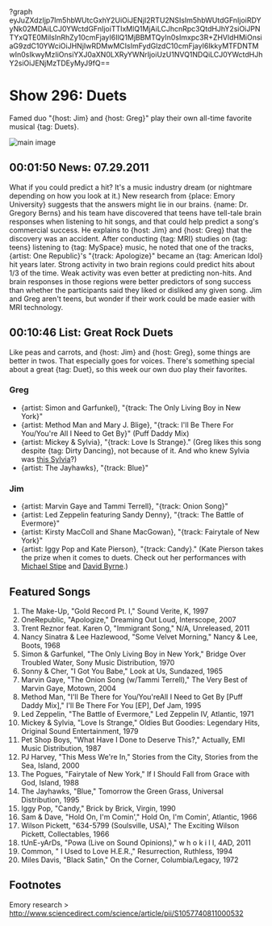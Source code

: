 ?graph eyJuZXdzIjp7Im5hbWUtcGxhY2UiOiJENjI2RTU2NSIsIm5hbWUtdGFnIjoiRDYyNk02MDAiLCJ0YWctdGFnIjoiTTIxMlQ1MjAiLCJhcnRpc3QtdHJhY2siOiJPNTYxQTE0MiIsInRhZy10cmFjayI6IlQ1MjBBMTQyIn0sImxpc3R+ZHVldHMiOnsiaG9zdC10YWciOiJHNjIwRDMwMCIsImFydGlzdC10cmFjayI6IkkyMTFDNTMwIn0sIkwyMzIiOnsiYXJ0aXN0LXRyYWNrIjoiUzU1NVQ1NDQiLCJ0YWctdHJhY2siOiJENjMzTDEyMyJ9fQ==

# Show 296: Duets
Famed duo "{host: Jim} and {host: Greg}" play their own all-time favorite musical {tag: Duets}.

![main image](http://static.soundopinions.org/images/2011/duets2.jpg)

## 00:01:50 News: 07.29.2011
What if you could predict a hit? It's a music industry dream (or nightmare depending on how you look at it.) New research from {place: Emory University} suggests that the answers might lie in our brains. {name: Dr. Gregory Berns} and his team have discovered that teens have tell-tale brain responses when listening to hit songs, and that could help predict a song's commercial success. He explains to {host: Jim} and {host: Greg} that the discovery was an accident. After conducting {tag: MRI} studies on {tag: teens} listening to {tag: MySpace} music, he noted that one of the tracks, {artist: One Republic}'s "{track: Apologize}" became an {tag: American Idol} hit years later. Strong activity in two brain regions could predict hits about 1/3 of the time. Weak activity was even better at predicting non-hits. And brain responses in those regions were better predictors of song success than whether the participants said they liked or disliked any given song. Jim and Greg aren't teens, but wonder if their work could be made easier with MRI technology.

## 00:10:46 List: Great Rock Duets
Like peas and carrots, and {host: Jim} and {host: Greg}, some things are better in twos. That especially goes for voices. There's something special about a great {tag: Duet}, so this week our own duo play their favorites.

### Greg

- {artist: Simon and Garfunkel}, "{track: The Only Living Boy in New York}"
- {artist: Method Man and Mary J. Blige}, "{track: I'll Be There For You/You're All I Need to Get By}" (Puff Daddy Mix) 
- {artist: Mickey & Sylvia}, "{track: Love Is Strange}." (Greg likes this song despite {tag: Dirty Dancing}, not because of it. And who knew Sylvia was [this Sylvia](http://www.allmusic.com/artist/sylvia-robinson-p119454/biography)?)
- {artist: The Jayhawks}, "{track: Blue}"


### Jim

- {artist: Marvin Gaye and Tammi Terrell}, "{track: Onion Song}"
- {artist: Led Zeppelin featuring Sandy Denny}, "{track: The Battle of Evermore}"
- {artist: Kirsty MacColl and Shane MacGowan}, "{track: Fairytale of New York}"
- {artist: Iggy Pop and Kate Pierson}, "{track: Candy}." (Kate Pierson takes the prize when it comes to duets. Check out her performances with [Michael Stipe](http://www.youtube.com/watch?v=iCQ0vDAbF7s) and [David Byrne](http://www.youtube.com/watch?v=aDjvu-qCB1I).) 

## Featured Songs
1. The Make-Up, "Gold Record Pt. I," Sound Verite, K, 1997
2. OneRepublic, "Apologize," Dreaming Out Loud, Interscope, 2007
3. Trent Reznor feat. Karen O, "Immigrant Song," N/A, Unreleased, 2011
4. Nancy Sinatra & Lee Hazlewood, "Some Velvet Morning," Nancy & Lee, Boots, 1968
5. Simon & Garfunkel, "The Only Living Boy in New York," Bridge Over Troubled Water, Sony Music Distribution, 1970
6. Sonny & Cher, "I Got You Babe," Look at Us, Sundazed, 1965
7. Marvin Gaye, "The Onion Song (w/Tammi Terrell)," The Very Best of Marvin Gaye, Motown, 2004
8. Method Man, "I'll Be There for You/You'reAll I Need to Get By [Puff Daddy Mix]," I'll Be There For You [EP], Def Jam, 1995
9. Led Zeppelin, "The Battle of Evermore," Led Zeppelin IV, Atlantic, 1971
10. Mickey & Sylvia, "Love Is Strange," Oldies But Goodies: Legendary Hits, Original Sound Entertainment, 1979
11. Pet Shop Boys, "What Have I Done to Deserve This?," Actually, EMI Music Distribution, 1987
12. PJ Harvey, "This Mess We're In," Stories from the City, Stories from the Sea, Island, 2000
13. The Pogues, "Fairytale of New York," If I Should Fall from Grace with God, Island, 1988
14. The Jayhawks, "Blue," Tomorrow the Green Grass, Universal Distribution, 1995
15. Iggy Pop, "Candy," Brick by Brick, Virgin, 1990
16. Sam & Dave, "Hold On, I'm Comin'," Hold On, I'm Comin', Atlantic, 1966
17. Wilson Pickett, "634-5799 (Soulsville, USA)," The Exciting Wilson Pickett, Collectables, 1966
18. tUnE-yArDs, "Powa (Live on Sound Opinions)," w h o k i l l, 4AD, 2011
19. Common, " I Used to Love H.E.R.," Resurrection, Ruthless, 1994
20. Miles Davis, "Black Satin," On the Corner, Columbia/Legacy, 1972

## Footnotes

Emory research > http://www.sciencedirect.com/science/article/pii/S1057740811000532



